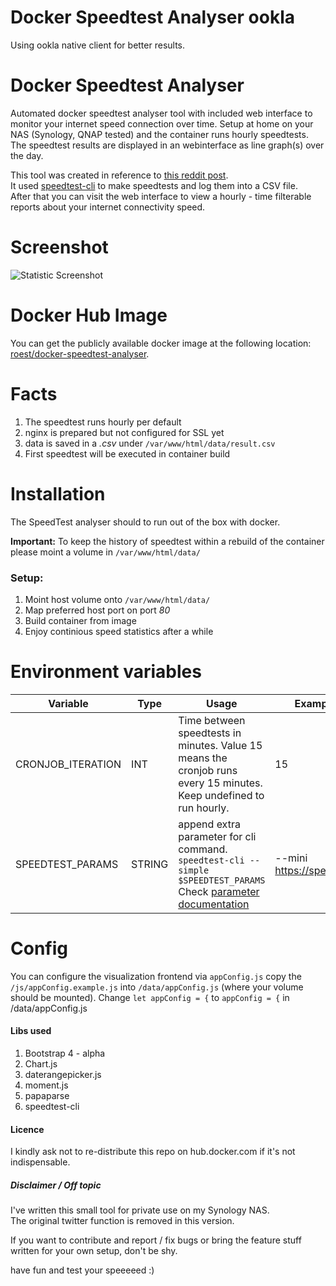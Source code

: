 # Docker Speedtest Analyser ookla
Using ookla native client for better results.

# Docker Speedtest Analyser

Automated docker speedtest analyser tool with included web interface to monitor your internet speed connection over time. Setup at home on your NAS (Synology, QNAP tested) and the container runs hourly speedtests. The speedtest results are displayed in an webinterface as line graph(s) over the day.

This tool was created in reference to [this reddit post](https://www.reddit.com/r/technology/comments/43fi39/i_set_up_my_raspberry_pi_to_automatically_tweet/).  
It used [speedtest-cli](https://github.com/sivel/speedtest-cli) to make speedtests and log them into a CSV file.  
After that you can visit the web interface to view a hourly - time filterable reports about
your internet connectivity speed.

# Screenshot
![Statistic Screenshot](https://github.com/roest01/docker-speedtest-analyser/raw/master/speedlogger_screenshot.png?raw=true)

# Docker Hub Image
You can get the publicly available docker image at the following location: [roest/docker-speedtest-analyser](https://hub.docker.com/r/roest/docker-speedtest-analyser/).


# Facts
1. The speedtest runs hourly per default
2. nginx is prepared but not configured for SSL yet
3. data is saved in a _.csv_ under ```/var/www/html/data/result.csv```
4. First speedtest will be executed in container build

# Installation
The SpeedTest analyser should to run out of the box with docker.

**Important:** To keep the history of speedtest within a rebuild of
the container please moint a volume in ``/var/www/html/data/``

### Setup:
1. Moint host volume onto ``/var/www/html/data/``
2. Map preferred host port on port _80_
3. Build container from image
4. Enjoy continious speed statistics after a while

# Environment variables
| Variable  | Type | Usage |  Example Value | Default |
| ------------- | ------------- | ------------- | ------------- | ------------- |
| CRONJOB_ITERATION  | INT  | Time between speedtests in minutes. Value 15 means the cronjob runs every 15 minutes. Keep undefined to run hourly. | 15 | 60 |
| SPEEDTEST_PARAMS  | STRING  | append extra parameter for cli command.<br/> `speedtest-cli --simple $SPEEDTEST_PARAMS` <br/> Check [parameter documentation](https://github.com/sivel/speedtest-cli#usage)  | --mini https://speedtest.test.fr | none |

# Config
You can configure the visualization frontend via ``appConfig.js``
copy the ``/js/appConfig.example.js`` into ``/data/appConfig.js`` (where your volume should be mounted).
Change ``let appConfig = {`` to ``appConfig = {`` in /data/appConfig.js

#### Libs used
1. Bootstrap 4 - alpha
2. Chart.js
3. daterangepicker.js
4. moment.js
5. papaparse
6. speedtest-cli

#### Licence
I kindly ask not to re-distribute this repo on hub.docker.com if it's not indispensable.

##### Disclaimer / Off topic
I've written this small tool for private use on my Synology NAS.  
The original twitter function is removed in this version.

If you want to contribute and report / fix bugs or bring the feature stuff written for your
own setup, don't be shy.

have fun and test your speeeeed :)
